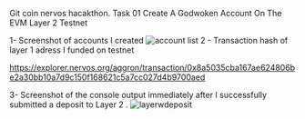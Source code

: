 Git coin nervos hacakthon.
Task 01
Create A Godwoken Account On The EVM Layer 2 Testnet

1- Screenshot of accounts I created
![account list](https://github.com/tharunrai14/nervos-hackathon/blob/main/task01/accountlist.jpg) 
2 - Transaction hash of layer 1 adress I funded on testnet

https://explorer.nervos.org/aggron/transaction/0x8a5035cba167ae624806be2a30bb10a7d9c150f168621c5a7cc027d4b9700aed 

3- Screenshot of the console output immediately after I successfully submitted a deposit to Layer 2 .
![layerwdeposit](https://github.com/tharunrai14/nervos-hackathon/blob/main/task01/layer2deposit.jpg)

